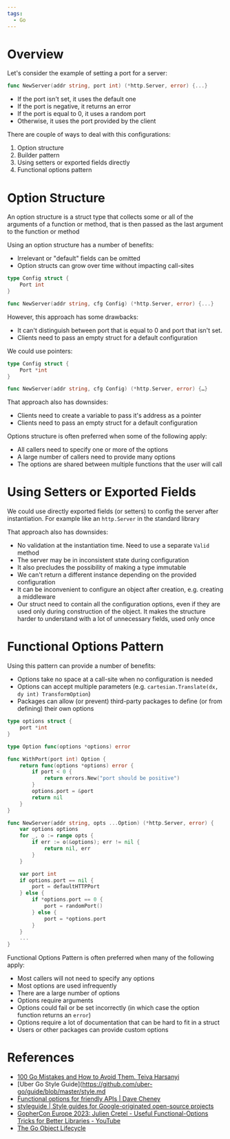 ```yaml
---
tags:
  - Go
---
```


# Overview

Let's consider the example of setting a port for a server:

```go
func NewServer(addr string, port int) (*http.Server, error) {...}
```

- If the port isn't set, it uses the default one
- If the port is negative, it returns an error
- If the port is equal to 0, it uses a random port
- Otherwise, it uses the port provided by the client

There are couple of ways to deal with this configurations:

1. Option structure
2. Builder pattern
3. Using setters or exported fields directly
4. Functional options pattern

# Option Structure

An option structure is a struct type that collects some or all of the arguments of a function or method, that is then passed as the last argument to the function or method

Using an option structure has a number of benefits:

- Irrelevant or "default" fields can be omitted
- Option structs can grow over time without impacting call-sites

```go
type Config struct {
	Port int
}

func NewServer(addr string, cfg Config) (*http.Server, error) {...}
```

However, this approach has some drawbacks:

- It can't distinguish between port that is equal to 0 and port that isn't set.
- Clients need to pass an empty struct for a default configuration

We could use pointers:

```go
type Config struct {
	Port *int
}

func NewServer(addr string, cfg Config) (*http.Server, error) {…}
```

That approach also has downsides:

- Clients need to create a variable to pass it's address as a pointer
- Clients need to pass an empty struct for a default configuration

Options structure is often preferred when some of the following apply:

- All callers need to specify one or more of the options
- A large number of callers need to provide many options
- The options are shared between multiple functions that the user will call

# Using Setters or Exported Fields

We could use directly exported fields (or setters) to config the server after instantiation. For example like an `http.Server` in the standard library

That approach also has downsides:

- No validation at the instantiation time. Need to use a separate `Valid` method
- The server may be in inconsistent state during configuration
- It also precludes the possibility of making a type immutable
- We can't return a different instance depending on the provided configuration
- It can be inconvenient to configure an object after creation, e.g. creating a middleware
- Our struct need to contain all the configuration options, even if they are used only during construction of the object. It makes the structure harder to understand with a lot of unnecessary fields, used only once

# Functional Options Pattern

Using this pattern can provide a number of benefits:

- Options take no space at a call-site when no configuration is needed
- Options can accept multiple parameters (e.g. `cartesian.Translate(dx, dy int) TransformOption`)
- Packages can allow (or prevent) third-party packages to define (or from defining) their own options

```go
type options struct {
	port *int
}

type Option func(options *options) error

func WithPort(port int) Option {
	return func(options *options) error {
		if port < 0 {
			return errors.New("port should be positive")
		}
		options.port = &port
		return nil
	}
}

func NewServer(addr string, opts ...Option) (*http.Server, error) {
	var options options
	for _, o := range opts {
		if err := o(&options); err != nil {
			return nil, err
		}
	}

	var port int
	if options.port == nil {
		port = defaultHTTPPort
	} else {
		if *options.port == 0 {
			port = randomPort()
		} else {
			port = *options.port
		}
	}
	...
}
```

Functional Options Pattern is often preferred when many of the following apply:

- Most callers will not need to specify any options
- Most options are used infrequently
- There are a large number of options
- Options require arguments
- Options could fail or be set incorrectly (in which case the option function returns an `error`)
- Options require a lot of documentation that can be hard to fit in a struct
- Users or other packages can provide custom options

# References

- [100 Go Mistakes and How to Avoid Them. Teiva Harsanyi](References.md#100%20Go%20Mistakes%20and%20How%20to%20Avoid%20Them.%20Teiva%20Harsanyi)
- [Uber Go Style Guide](https://github.com/uber-go/guide/blob/master/style.md
- [Functional options for friendly APIs | Dave Cheney](https://dave.cheney.net/2014/10/17/functional-options-for-friendly-apis)
- [styleguide | Style guides for Google-originated open-source projects](https://google.github.io/styleguide/go/best-practices#function-argument-lists)
- [GopherCon Europe 2023: Julien Cretel - Useful Functional-Options Tricks for Better Libraries - YouTube](https://www.youtube.com/watch?v=5uM6z7RnReE)
- [The Go Object Lifecycle](https://www.gobeyond.dev/the-go-object-lifecycle/)

